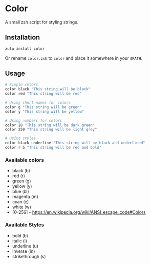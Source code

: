 # Color

A small zsh script for styling strings.

## Installation

```sh
zulu install color
```

Or rename `color.zsh` to `color` and place it somewhere in your `$PATH`.

## Usage

```sh
# Simple colors
color black "This string will be black"
color red "This string will be red"

# Using short names for colors
color g "This string will be green"
color y "This string will be yellow"

# Using numbers for colors
color 28 "This string will be dark green"
color 250 "This string will be light grey"

# Using styles
color black underline "This string will be black and underlined"
color r b "This string will be red and bold"
```

### Available colors

* black (b)
* red (r)
* green (g)
* yellow (y)
* blue (bl)
* magenta (m)
* cyan (c)
* white (w)
* [0-256] - https://en.wikipedia.org/wiki/ANSI_escape_code#Colors

### Available Styles

* bold (b)
* italic (i)
* underline (u)
* inverse (in)
* strikethrough (s)
